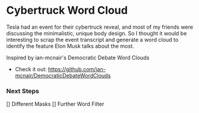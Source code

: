 # Cybertruck Word Cloud
Tesla had an event for their cybertruck reveal, and most of my friends were discussing the minimalistic, unique body design. So I thought it would be interesting to scrap the event transcript and generate a word cloud to identify the feature Elon Musk talks about the most.

Inspired by ian-mcnair's Democratic Debate Word Clouds
- Check it out: https://github.com/ian-mcnair/DemocraticDebateWordClouds

### Next Steps
[] Different Masks
[] Further Word Filter
